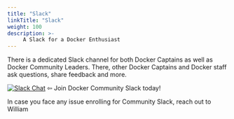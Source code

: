 ```yaml
---
title: "Slack"
linkTitle: "Slack"
weight: 100
description: >-
     A Slack for a Docker Enthusiast
---
```


There is a dedicated Slack channel for both Docker Captains as well as Docker Community Leaders. 
There, other Docker Captains and Docker staff ask questions, share feedback and more.


[![Slack Chat](https://img.shields.io/badge/Chat-Slack-ff69b4.svg "Join us. You're welcome!")](http://dockr.ly/slack) ⇦ Join Docker Community Slack today!

In case you face any issue enrolling for Community Slack, reach out to William
